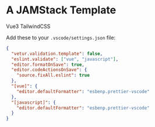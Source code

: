 # A JAMStack Template

Vue3
TailwindCSS

Add these to your `.vscode/settings.json` file:

```json
{
  "vetur.validation.template": false,
  "eslint.validate": ["vue", "javascript"],
  "editor.formatOnSave": true,
  "editor.codeActionsOnSave": {
    "source.fixAll.eslint": true
  },
  "[vue]": {
    "editor.defaultFormatter": "esbenp.prettier-vscode"
  },
  "[javascript]": {
    "editor.defaultFormatter": "esbenp.prettier-vscode"
  }
}
```
